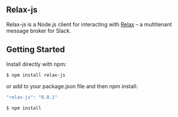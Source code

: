 ## Relax-js

Relax-js is a Node.js client for interacting with [Relax](https://github.com/zerobotlabs/relax) – a multitenant message broker for Slack.

## Getting Started

Install directly with npm:

```
$ npm install relax-js
```
or add to your package.json file and then npm install:

```js
"relax-js": "0.0.1"
```

```
$ npm install
```




